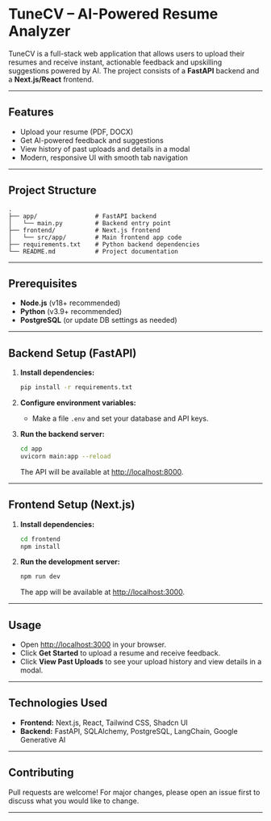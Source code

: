 # TuneCV – AI-Powered Resume Analyzer

TuneCV is a full-stack web application that allows users to upload their resumes and receive instant, actionable feedback and upskilling suggestions powered by AI. The project consists of a **FastAPI** backend and a **Next.js/React** frontend.

---

## Features

- Upload your resume (PDF, DOCX)
- Get AI-powered feedback and suggestions
- View history of past uploads and details in a modal
- Modern, responsive UI with smooth tab navigation

---

## Project Structure

```
.
├── app/                # FastAPI backend
│   └── main.py         # Backend entry point
├── frontend/           # Next.js frontend
│   └── src/app/        # Main frontend app code
├── requirements.txt    # Python backend dependencies
└── README.md           # Project documentation
```

---

## Prerequisites

- **Node.js** (v18+ recommended)
- **Python** (v3.9+ recommended)
- **PostgreSQL** (or update DB settings as needed)

---

## Backend Setup (FastAPI)

1. **Install dependencies:**
   ```bash
   pip install -r requirements.txt
   ```

2. **Configure environment variables:**
   - Make a file `.env` and set your database and API keys.
     

3. **Run the backend server:**
   ```bash
   cd app
   uvicorn main:app --reload
   ```
   The API will be available at [http://localhost:8000](http://localhost:8000).

---

## Frontend Setup (Next.js)

1. **Install dependencies:**
   ```bash
   cd frontend
   npm install
   ```

2. **Run the development server:**
   ```bash
   npm run dev
   ```
   The app will be available at [http://localhost:3000](http://localhost:3000).

---

## Usage

- Open [http://localhost:3000](http://localhost:3000) in your browser.
- Click **Get Started** to upload a resume and receive feedback.
- Click **View Past Uploads** to see your upload history and view details in a modal.

---


## Technologies Used

- **Frontend:** Next.js, React, Tailwind CSS, Shadcn UI
- **Backend:** FastAPI, SQLAlchemy, PostgreSQL, LangChain, Google Generative AI

---


## Contributing

Pull requests are welcome! For major changes, please open an issue first to discuss what you would like to change.

---
